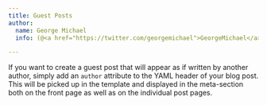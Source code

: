 ```yaml
---
title: Guest Posts
author:
  name: George Michael
  info: (@<a href="https://twitter.com/georgemichael">GeorgeMichael</a>)

---
```


If you want to create a guest post that will appear as if written by another author, simply add an `author` attribute to the YAML header of your blog post. This will be picked up in the template and displayed in the meta-section both on the front page as well as on the individual post pages.
